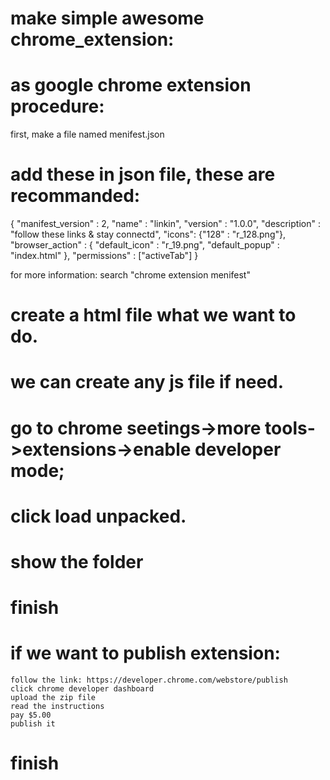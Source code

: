 # make simple awesome chrome_extension:

# as google chrome extension procedure:
   first, make a file named menifest.json
   
# add these in json file, these are recommanded:
   {
    "manifest_version" : 2,
    "name" : "linkin",
    "version" : "1.0.0",
    "description" : "follow these links & stay connectd",
    "icons": {"128" : "r_128.png"},
    "browser_action" : {
        "default_icon" : "r_19.png",
        "default_popup" : "index.html"
    },
    "permissions" : ["activeTab"]
}

  for more information: search "chrome extension menifest"
  
 # create a html file what we want to do.
 # we can create any js file if need.
 # go to chrome seetings->more tools->extensions->enable developer mode;
 # click load unpacked.
 # show the folder
 # finish
 
 # if we want to publish extension:
    follow the link: https://developer.chrome.com/webstore/publish
    click chrome developer dashboard
    upload the zip file
    read the instructions
    pay $5.00
    publish it
  
# finish  
